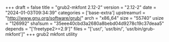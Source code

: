 +++
draft = false
title = "grub2-mkfont 2.12-2"
version = "2.12-2"
date = "2024-01-03T09:34:39"
categories = ['base-extra']
upstreamurl = "http://www.gnu.org/software/grub/"
arch = "x86_64"
size = "55740"
usize = "126992"
sha1sum = "35eee40cbd3a2680a8bebd04d9278c19c37deaa5"
depends = "['freetype2>=2.9']"
files = "['usr/', 'usr/bin/', 'usr/bin/grub-mkfont']"
+++
grub2 mkfont utility